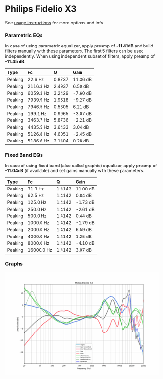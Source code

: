 # Philips Fidelio X3
See [usage instructions](https://github.com/jaakkopasanen/AutoEq#usage) for more options and info.

### Parametric EQs
In case of using parametric equalizer, apply preamp of **-11.41dB** and build filters manually
with these parameters. The first 5 filters can be used independently.
When using independent subset of filters, apply preamp of **-11.45 dB**.

| Type    | Fc        |      Q | Gain     |
|:--------|:----------|:-------|:---------|
| Peaking | 22.6 Hz   | 0.8737 | 11.36 dB |
| Peaking | 2116.3 Hz | 2.4937 | 6.50 dB  |
| Peaking | 6059.3 Hz | 3.2429 | -7.60 dB |
| Peaking | 7939.9 Hz | 1.9618 | -9.27 dB |
| Peaking | 7946.5 Hz | 0.5305 | 6.21 dB  |
| Peaking | 199.1 Hz  | 0.9965 | -3.07 dB |
| Peaking | 3463.7 Hz | 5.8736 | -2.21 dB |
| Peaking | 4435.5 Hz | 3.6433 | 3.04 dB  |
| Peaking | 5126.8 Hz | 4.6051 | -2.45 dB |
| Peaking | 5186.6 Hz | 2.1404 | 0.28 dB  |

### Fixed Band EQs
In case of using fixed band (also called graphic) equalizer, apply preamp of **-11.04dB**
(if available) and set gains manually with these parameters.

| Type    | Fc         |      Q | Gain     |
|:--------|:-----------|:-------|:---------|
| Peaking | 31.3 Hz    | 1.4142 | 11.00 dB |
| Peaking | 62.5 Hz    | 1.4142 | 0.84 dB  |
| Peaking | 125.0 Hz   | 1.4142 | -1.73 dB |
| Peaking | 250.0 Hz   | 1.4142 | -2.61 dB |
| Peaking | 500.0 Hz   | 1.4142 | 0.44 dB  |
| Peaking | 1000.0 Hz  | 1.4142 | -1.79 dB |
| Peaking | 2000.0 Hz  | 1.4142 | 6.59 dB  |
| Peaking | 4000.0 Hz  | 1.4142 | 1.25 dB  |
| Peaking | 8000.0 Hz  | 1.4142 | -4.10 dB |
| Peaking | 16000.0 Hz | 1.4142 | 3.07 dB  |

### Graphs
![](./Philips%20Fidelio%20X3.png)